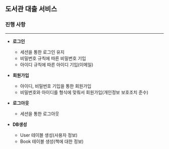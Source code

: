 ## 도서관 대출 서비스

### 진행 사항

---
- **로그인**
    - 세션을 통한 로그인 유지
    - 비밀번호 규칙에 따른 비밀번호 기입
    - 아이디 규칙에 따른 아이디 기입(이메일)

- **회원가입**
    - 아이디, 비밀번호 기입을 통한 회원가입
    - 비밀번호와 아이디를 형식에 맞춰서 회원가입(개인정보 보호조치 준수)

- **로그아웃**
    - 세션을 통한 로그아웃

- **DB생성**
    - User 테이블 생성(사용자 정보)
    - Book 테이블 생성(책에 대한 정보)